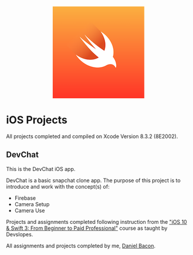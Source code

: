 <p align="center">
   <img src="https://github.com/dfbacon/iOS_Projects/blob/master/swift_logo.png" alt="swift logo" width="250" height="250">
</p>

iOS Projects
============

All projects completed and compiled on Xcode Version 8.3.2 (8E2002).

DevChat
-------

This is the DevChat iOS app. 

DevChat is a basic snapchat clone app. The purpose of this project is to introduce and work with the concept(s) of:

* Firebase
* Camera Setup
* Camera Use

Projects and assignments completed following instruction from the ["iOS 10 & Swift 3: From Beginner to Paid Professional"](https://www.udemy.com/devslopes-ios10/) course as taught by Devslopes.

All assignments and projects completed by me, [Daniel Bacon](https://github.com/dfbacon).
